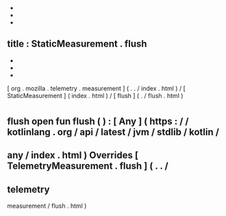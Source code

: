 -
-
-
title
:
StaticMeasurement
.
flush
-
-
-
-
[
org
.
mozilla
.
telemetry
.
measurement
]
(
.
.
/
index
.
html
)
/
[
StaticMeasurement
]
(
index
.
html
)
/
[
flush
]
(
.
/
flush
.
html
)
#
flush
open
fun
flush
(
)
:
[
Any
]
(
https
:
/
/
kotlinlang
.
org
/
api
/
latest
/
jvm
/
stdlib
/
kotlin
/
-
any
/
index
.
html
)
Overrides
[
TelemetryMeasurement
.
flush
]
(
.
.
/
-
telemetry
-
measurement
/
flush
.
html
)
